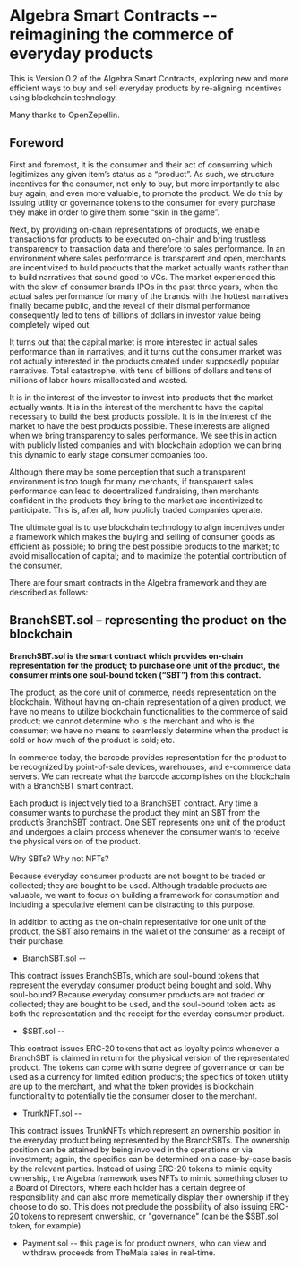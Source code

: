 # Algebra Smart Contracts -- reimagining the commerce of everyday products

This is Version 0.2 of the Algebra Smart Contracts, exploring new and more efficient ways to buy and sell everyday products by re-aligning incentives using blockchain technology.

Many thanks to OpenZepellin.

## Foreword

First and foremost, it is the consumer and their act of consuming which legitimizes any given item’s status as a “product”. As such, we structure incentives for the consumer, not only to buy, but more importantly to also buy again; and even more valuable, to promote the product. We do this by issuing utility or governance tokens to the consumer for every purchase they make in order to give them some “skin in the game”.

Next, by providing on-chain representations of products, we enable transactions for products to be executed on-chain and bring trustless transparency to transaction data and therefore to sales performance. In an environment where sales performance is transparent and open, merchants are incentivized to build products that the market actually wants rather than to build narratives that sound good to VCs. The market experienced this with the slew of consumer brands IPOs in the past three years, when the actual sales performance for many of the brands with the hottest narratives finally became public, and the reveal of their dismal performance consequently led to tens of billions of dollars in investor value being completely wiped out.

It turns out that the capital market is more interested in actual sales performance than in narratives; and it turns out the consumer market was not actually interested in the products created under supposedly popular narratives. Total catastrophe, with tens of billions of dollars and tens of millions of labor hours misallocated and wasted.

It is in the interest of the investor to invest into products that the market actually wants. It is in the interest of the merchant to have the capital necessary to build the best products possible. It is in the interest of the market to have the best products possible. These interests are aligned when we bring transparency to sales performance. We see this in action with publicly listed companies and with blockchain adoption we can bring this dynamic to early stage consumer companies too.

Although there may be some perception that such a transparent environment is too tough for many merchants, if transparent sales performance can lead to decentralized fundraising, then merchants confident in the products they bring to the market are incentivized to participate. This is, after all, how publicly traded companies operate.

The ultimate goal is to use blockchain technology to align incentives under a framework which makes the buying and selling of consumer goods as efficient as possible; to bring the best possible products to the market; to avoid misallocation of capital; and to maximize the potential contribution of the consumer.

There are four smart contracts in the Algebra framework and they are described as follows:

## BranchSBT.sol – representing the product on the blockchain

**BranchSBT.sol is the smart contract which provides on-chain representation for the product; to purchase one unit of the product, the consumer mints one soul-bound token (“SBT”) from this contract.**

The product, as the core unit of commerce, needs representation on the blockchain. Without having on-chain representation of a given product, we have no means to utilize blockchain functionalities to the commerce of said product; we cannot determine who is the merchant and who is the consumer; we have no means to seamlessly determine when the product is sold or how much of the product is sold; etc.

In commerce today, the barcode provides representation for the product to be recognized by point-of-sale devices, warehouses, and e-commerce data servers. We can recreate what the barcode accomplishes on the blockchain with a BranchSBT smart contract.

Each product is injectively tied to a BranchSBT contract. Any time a consumer wants to purchase the product they mint an SBT from the product’s BranchSBT contract. One SBT represents one unit of the product and undergoes a claim process whenever the consumer wants to receive the physical version of the product.

Why SBTs? Why not NFTs?

Because everyday consumer products are not bought to be traded or collected; they are bought to be used. Although tradable products are valuable, we want to focus on building a framework for consumption and including a speculative element can be distracting to this purpose.

In addition to acting as the on-chain representative for one unit of the product, the SBT also remains in the wallet of the consumer as a receipt of their purchase.


 - BranchSBT.sol --

This contract issues BranchSBTs, which are soul-bound tokens that represent the everyday consumer product being bought and sold. Why soul-bound? Because everyday consumer products are not traded or collected; they are bought to be used, and the soul-bound token acts as both the representation and the receipt for the everday consumer product.

 - $SBT.sol --

This contract issues ERC-20 tokens that act as loyalty points whenever a BranchSBT is claimed in return for the physical version of the representated product. The tokens can come with some degree of governance or can be used as a currency for limited edition products; the specifics of token utility are up to the merchant, and what the token provides is blockchain functionality to potentially tie the consumer closer to the merchant.

 - TrunkNFT.sol -- 

This contract issues TrunkNFTs which represent an ownership position in the everyday product being represented by the BranchSBTs. The ownership position can be attained by being involved in the operations or via investment; again, the specifics can be determined on a  case-by-case basis by the relevant parties. Instead of using ERC-20 tokens to mimic equity ownership, the Algebra framework uses NFTs to mimic something closer to a Board of Directors, where each holder has a certain degree of responsibility and can also more memetically display their ownership if they choose to do so. This does not preclude the possibility of also issuing ERC-20 tokens to represent onwership, or "governance" (can be the $SBT.sol token, for example)

 - Payment.sol -- this page is for product owners, who can view and withdraw proceeds from TheMala sales in real-time.
